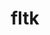 ---
title: "fltk"
layout: cache
categories: [package, v0.22.1]
meta: {"versions": ["1.3.7"], "compilers": ["gcc@=11.4.0"], "oss": ["ubuntu22.04"], "platforms": ["linux"], "targets": ["x86_64_v3"], "stacks": ["e4s", "root"], "num_specs": 1, "num_specs_by_stack": {"root": 1, "e4s": 1}}
spec_details: [{"hash": "vmirkzltxqypeyhxeqjxgp74rpix6hqg", "compiler": "gcc@=11.4.0", "versions": ["1.3.7"], "os": "ubuntu22.04", "platform": "linux", "target": "x86_64_v3", "variants": ["build_system=generic", "+gl", "+shared", "~xft"], "stacks": ["root", "e4s"], "size": "-", "tarball": "https://binaries.spack.io/releases/v0.22.1/build_cache/linux-ubuntu22.04-x86_64_v3/gcc-11.4.0/fltk-1.3.7/linux-ubuntu22.04-x86_64_v3-gcc-11.4.0-fltk-1.3.7-vmirkzltxqypeyhxeqjxgp74rpix6hqg.spack"}]
---